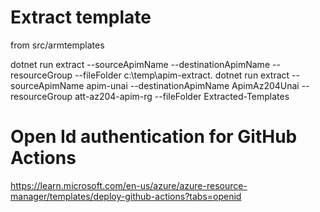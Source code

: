 #  Extract template

from src/armtemplates

dotnet run extract --sourceApimName <DEV-APIM-NAME> --destinationApimName <DESTINATION-APIM-NAME> --resourceGroup <RESOURCE-GROUP-NAME> --fileFolder c:\\temp\\apim-extract.
dotnet run extract --sourceApimName apim-unai --destinationApimName ApimAz204Unai --resourceGroup att-az204-apim-rg --fileFolder Extracted-Templates

# Open Id authentication for GitHub Actions
https://learn.microsoft.com/en-us/azure/azure-resource-manager/templates/deploy-github-actions?tabs=openid
